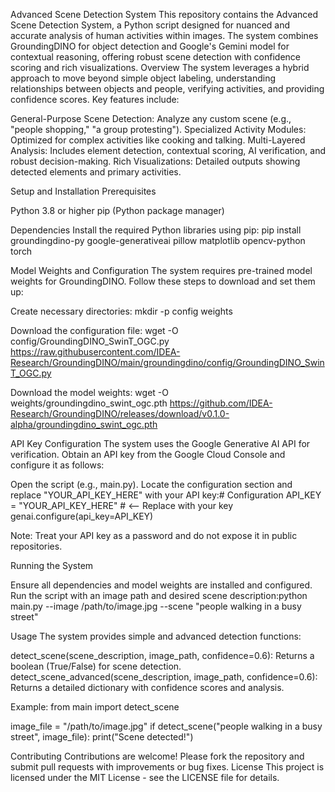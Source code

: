 Advanced Scene Detection System
This repository contains the Advanced Scene Detection System, a Python script designed for nuanced and accurate analysis of human activities within images. The system combines GroundingDINO for object detection and Google's Gemini model for contextual reasoning, offering robust scene detection with confidence scoring and rich visualizations.
Overview
The system leverages a hybrid approach to move beyond simple object labeling, understanding relationships between objects and people, verifying activities, and providing confidence scores. Key features include:

General-Purpose Scene Detection: Analyze any custom scene (e.g., "people shopping," "a group protesting").
Specialized Activity Modules: Optimized for complex activities like cooking and talking.
Multi-Layered Analysis: Includes element detection, contextual scoring, AI verification, and robust decision-making.
Rich Visualizations: Detailed outputs showing detected elements and primary activities.

Setup and Installation
Prerequisites

Python 3.8 or higher
pip (Python package manager)

Dependencies
Install the required Python libraries using pip:
pip install groundingdino-py google-generativeai pillow matplotlib opencv-python torch

Model Weights and Configuration
The system requires pre-trained model weights for GroundingDINO. Follow these steps to download and set them up:

Create necessary directories:
mkdir -p config weights


Download the configuration file:
wget -O config/GroundingDINO_SwinT_OGC.py https://raw.githubusercontent.com/IDEA-Research/GroundingDINO/main/groundingdino/config/GroundingDINO_SwinT_OGC.py


Download the model weights:
wget -O weights/groundingdino_swint_ogc.pth https://github.com/IDEA-Research/GroundingDINO/releases/download/v0.1.0-alpha/groundingdino_swint_ogc.pth



API Key Configuration
The system uses the Google Generative AI API for verification. Obtain an API key from the Google Cloud Console and configure it as follows:

Open the script (e.g., main.py).
Locate the configuration section and replace "YOUR_API_KEY_HERE" with your API key:# Configuration
API_KEY = "YOUR_API_KEY_HERE"  # <-- Replace with your key
genai.configure(api_key=API_KEY)


Note: Treat your API key as a password and do not expose it in public repositories.

Running the System

Ensure all dependencies and model weights are installed and configured.
Run the script with an image path and desired scene description:python main.py --image /path/to/image.jpg --scene "people walking in a busy street"



Usage
The system provides simple and advanced detection functions:

detect_scene(scene_description, image_path, confidence=0.6): Returns a boolean (True/False) for scene detection.
detect_scene_advanced(scene_description, image_path, confidence=0.6): Returns a detailed dictionary with confidence scores and analysis.

Example:
from main import detect_scene

image_file = "/path/to/image.jpg"
if detect_scene("people walking in a busy street", image_file):
    print("Scene detected!")

Contributing
Contributions are welcome! Please fork the repository and submit pull requests with improvements or bug fixes.
License
This project is licensed under the MIT License - see the LICENSE file for details.

